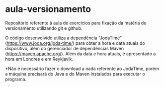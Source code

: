 # aula-versionamento
Repositório referente à aula de exercícios para fixação da matéria de versionamento utilizando git e github.

O código desenvolvido utiliza a dependência "JodaTime" (https://www.joda.org/joda-time/) para obter a hora e data atuais do dispositivo, além do gerenciador de dependências Maven (https://maven.apache.org/).
Além da data e hora atuais, é apresentado a hora em Londres e em Reykjavik.

*Não é necessário fazer o download a nada referente ao JodaTime, porém a máquina precisará do Java e do Maven instalados para executar o programa.

